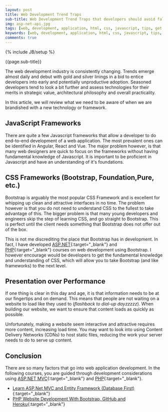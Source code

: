 ```yaml
---
layout: post
title: Web Development Trend Traps
sub-title: Web Development Trend Traps that developers should avoid falling into.
img: asp-net-api.jpg
tags: [web, development, application, html, css, javascript, tips, get started]
keywords: [web, development, application, html, css, javascript, tips, get started]
comments: true
---
```

{% include JB/setup %}

{{page.sub-title}}

<!--more-->
The web development industry is consistently changing. Trends emerge almost daily and debut with gold and silver linings in a bid to entice developers into early and potentially unproductive adoption. Seasoned developers tend to look a bit further and assess technologies for their merits in strategic value, architectural philosophy and overall practicality. 

In this article, we will review what we need to be aware of when we are brandished with a new technology or framework. 

## JavaScript Frameworks
There are quite a few Javascript frameworks that allow a developer to do end-to-end development of a web application. The most prevalent ones can be identified in Angular, React and Vue. The major problem however, is that many web designers are quick to focus on the frameworks without having fundamental knowledge of Javascript. It is important to be proficient in Javascript and have an understanding of it's foundations. 

## CSS Frameworks (Bootstrap, Foundation,Pure, etc.)
Bootstrap is arguably the most popular CSS Framework and is excellent for whipping up clean and attractive interfaces in no time. The problem however is that you do not need to understand CSS to the fullest to take advantage of this. The bigger problem is that many young developers and engineers skip the step of learning CSS, and go straight to Bootstrap. This is perfect until the client needs something that Bootstrap does not offer out of the box. 

This is not me discrediting the place that Bootstrap has in development. In fact, I have developed [ASP.NET](http://bit.ly/2KZySBm){:target="_blank"} and [PHP](http://bit.ly/2nEh7NT){:target="_blank"} courses on web development using Bootstrap. I however encourage would be developers to get the fundamental knowledge and understanding of CSS, which will allow you to take Bootstrap (and like frameworks) to the next level. 

## Presentation over Performance 
If one thing is clear in this day and age, it is that information needs to be at our fingertips and on demand. This means that people are not waiting on a website to load like they used to (*flashback to dial-up dayzzzzz*). When building our website, we want to ensure that content loads as quickly as possible. 

Unfortunately, making a website seem interactive and attractive requires more content, increasing load time. You may want to look into using Content Delivery Networks (CDNs) to host static files, reducing the work your server needs to do to serve up content. 

## Conclusion
There are so many factors that go into web application development. In the following courses, you are guided through development considerations using [ASP.NET MVC](http://bit.ly/2KZySBm){:target="_blank"} and [PHP](http://bit.ly/2nEh7NT){:target="_blank"}. 

- [Learn ASP.Net MVC and Entity Framework (Database First)](http://bit.ly/2KZySBm){:target="_blank"}
- [PHP Website Development With Bootstrap, GitHub and Heroku](http://bit.ly/2nEh7NT){:target="_blank"}
